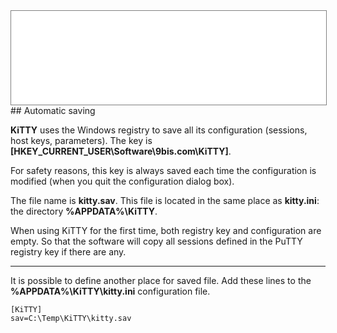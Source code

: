 <div style="text-align: center;"><iframe src="gad.html" frameborder="0" scrolling="no" style="border: 1px solid gray; padding: 0; overflow:hidden; scrolling: no; top:0; left: 0; width: 100%;" onload="this.style.height=(this.contentWindow.document.body.scrollHeight+5)+'px';"></iframe></div>
## Automatic saving

**KiTTY** uses the Windows registry to save all its configuration (sessions, host keys, parameters). The key is **[HKEY_CURRENT_USER\Software\9bis.com\KiTTY]**.

For safety reasons, this key is always saved each time the configuration is modified (when you quit the configuration dialog box).

The file name is **kitty.sav**. This file is located in the same place as **kitty.ini**: the directory **%APPDATA%\KiTTY**.

When using KiTTY for the first time, both registry key and configuration are empty. So that the software will copy all sessions defined in the PuTTY registry key if there are any.

----

It is possible to define another place for saved file. Add these lines to the **%APPDATA%\KiTTY\kitty.ini** configuration file.

```
[KiTTY]
sav=C:\Temp\KiTTY\kitty.sav
```
